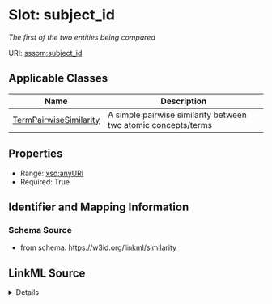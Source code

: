 # Slot: subject_id
_The first of the two entities being compared_


URI: [sssom:subject_id](http://w3id.org/sssom/subject_id)



<!-- no inheritance hierarchy -->




## Applicable Classes

| Name | Description |
| --- | --- |
[TermPairwiseSimilarity](TermPairwiseSimilarity.md) | A simple pairwise similarity between two atomic concepts/terms






## Properties

* Range: [xsd:anyURI](http://www.w3.org/2001/XMLSchema#anyURI)
* Required: True








## Identifier and Mapping Information







### Schema Source


* from schema: https://w3id.org/linkml/similarity




## LinkML Source

<details>
```yaml
name: subject_id
description: The first of the two entities being compared
from_schema: https://w3id.org/linkml/similarity
rank: 1000
slot_uri: sssom:subject_id
alias: subject_id
domain_of:
- TermPairwiseSimilarity
range: uriorcurie
required: true

```
</details>
